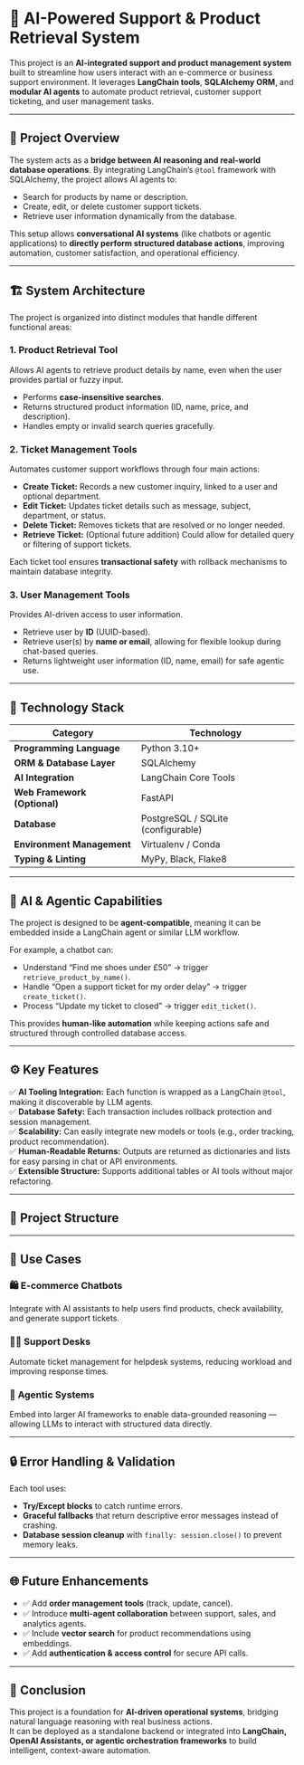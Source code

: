 # 🧠 AI-Powered Support & Product Retrieval System  

This project is an **AI-integrated support and product management system** built to streamline how users interact with an e-commerce or business support environment. It leverages **LangChain tools**, **SQLAlchemy ORM**, and **modular AI agents** to automate product retrieval, customer support ticketing, and user management tasks.  

---

## 🚀 Project Overview  

The system acts as a **bridge between AI reasoning and real-world database operations**. By integrating LangChain’s `@tool` framework with SQLAlchemy, the project allows AI agents to:  
- Search for products by name or description.  
- Create, edit, or delete customer support tickets.  
- Retrieve user information dynamically from the database.  

This setup allows **conversational AI systems** (like chatbots or agentic applications) to **directly perform structured database actions**, improving automation, customer satisfaction, and operational efficiency.  

---

## 🏗️ System Architecture  

The project is organized into distinct modules that handle different functional areas:  

### 1. **Product Retrieval Tool**
Allows AI agents to retrieve product details by name, even when the user provides partial or fuzzy input.  
- Performs **case-insensitive searches**.  
- Returns structured product information (ID, name, price, and description).  
- Handles empty or invalid search queries gracefully.  

### 2. **Ticket Management Tools**
Automates customer support workflows through four main actions:  
- **Create Ticket:** Records a new customer inquiry, linked to a user and optional department.  
- **Edit Ticket:** Updates ticket details such as message, subject, department, or status.  
- **Delete Ticket:** Removes tickets that are resolved or no longer needed.  
- **Retrieve Ticket:** (Optional future addition) Could allow for detailed query or filtering of support tickets.  

Each ticket tool ensures **transactional safety** with rollback mechanisms to maintain database integrity.  

### 3. **User Management Tools**
Provides AI-driven access to user information.  
- Retrieve user by **ID** (UUID-based).  
- Retrieve user(s) by **name or email**, allowing for flexible lookup during chat-based queries.  
- Returns lightweight user information (ID, name, email) for safe agentic use.  

---

## 🧩 Technology Stack  

| Category | Technology |
|-----------|-------------|
| **Programming Language** | Python 3.10+ |
| **ORM & Database Layer** | SQLAlchemy |
| **AI Integration** | LangChain Core Tools |
| **Web Framework (Optional)** | FastAPI |
| **Database** | PostgreSQL / SQLite (configurable) |
| **Environment Management** | Virtualenv / Conda |
| **Typing & Linting** | MyPy, Black, Flake8 |

---

## 🧠 AI & Agentic Capabilities  

The project is designed to be **agent-compatible**, meaning it can be embedded inside a LangChain agent or similar LLM workflow.  

For example, a chatbot can:  
- Understand “Find me shoes under £50” → trigger `retrieve_product_by_name()`.  
- Handle “Open a support ticket for my order delay” → trigger `create_ticket()`.  
- Process “Update my ticket to closed” → trigger `edit_ticket()`.  

This provides **human-like automation** while keeping actions safe and structured through controlled database access.  

---

## ⚙️ Key Features  

✅ **AI Tooling Integration:** Each function is wrapped as a LangChain `@tool`, making it discoverable by LLM agents.  
✅ **Database Safety:** Each transaction includes rollback protection and session management.  
✅ **Scalability:** Can easily integrate new models or tools (e.g., order tracking, product recommendation).  
✅ **Human-Readable Returns:** Outputs are returned as dictionaries and lists for easy parsing in chat or API environments.  
✅ **Extensible Structure:** Supports additional tables or AI tools without major refactoring.  

---

## 📂 Project Structure  






---

## 🧪 Use Cases  

### 🛍️ **E-commerce Chatbots**
Integrate with AI assistants to help users find products, check availability, and generate support tickets.  

### 🧑‍💻 **Support Desks**
Automate ticket management for helpdesk systems, reducing workload and improving response times.  

### 🧩 **Agentic Systems**
Embed into larger AI frameworks to enable data-grounded reasoning — allowing LLMs to interact with structured data directly.  

---

## 🔒 Error Handling & Validation  

Each tool uses:  
- **Try/Except blocks** to catch runtime errors.  
- **Graceful fallbacks** that return descriptive error messages instead of crashing.  
- **Database session cleanup** with `finally: session.close()` to prevent memory leaks.  

---

## 🌐 Future Enhancements  

- ✅ Add **order management tools** (track, update, cancel).  
- ✅ Introduce **multi-agent collaboration** between support, sales, and analytics agents.  
- ✅ Include **vector search** for product recommendations using embeddings.  
- ✅ Add **authentication & access control** for secure API calls.  

---

## 🧭 Conclusion  

This project is a foundation for **AI-driven operational systems**, bridging natural language reasoning with real business actions.  
It can be deployed as a standalone backend or integrated into **LangChain, OpenAI Assistants, or agentic orchestration frameworks** to build intelligent, context-aware automation.  

